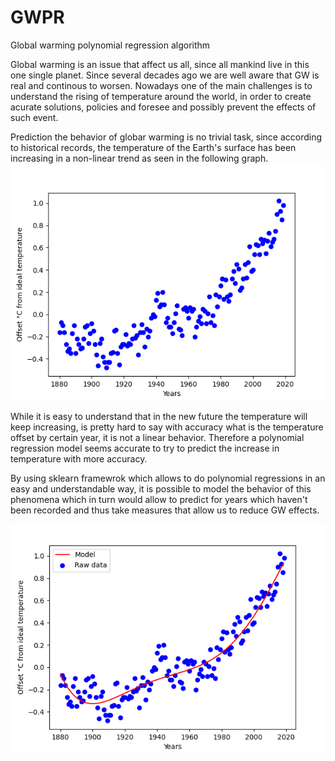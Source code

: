 # GWPR
Global warming polynomial regression algorithm 

Global warming is an issue that affect us all, since all mankind live in this one single planet. Since several decades ago we are well aware that GW is real and continous to worsen. Nowadays one of the main challenges is to understand the rising of temperature around the world, in order to create acurate solutions, policies and foresee and possibly prevent the effects of such event. 

Prediction the behavior of globar warming is no trivial task, since according to historical records, the temperature of the Earth's surface has been increasing in a non-linear trend as seen in the following graph.
  ![Figure 1](https://raw.githubusercontent.com/DarienRG/gwp/main/imagen_2021-05-05_215828.png)

While it is easy to understand that in the new future the temperature will keep increasing, is pretty hard to say with accuracy what is the temperature offset by certain year, it is not a linear behavior. Therefore a polynomial regression model seems accurate to try to predict the increase in temperature with more accuracy. 

By using sklearn framewrok which allows to do polynomial regressions in an easy and understandable way, it is possible to model the behavior of this phenomena which in turn would allow to predict for years which haven't been recorded and thus take measures that allow us to reduce GW effects. 


![image](https://raw.githubusercontent.com/DarienRG/gwp/main/imagen_2021-05-05_214505.png)
